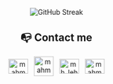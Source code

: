 <!-- <img src="img/Banner.png"/> -->
<p align="center">
<img src="https://streak-stats.demolab.com?user=mhlehri&theme=shadow-blue&hide_border=true&border_radius=8" alt="GitHub Streak" />
<h2 align='center'>📭 Contact me</h2>
<p align='center'>
<a href="https://linkedin.com/in/mahmud-hassan-lehri" target="blank"><img align="center" src="https://raw.githubusercontent.com/rahuldkjain/github-profile-readme-generator/master/src/images/icons/Social/linked-in-alt.svg" alt="mahmud-hassan-lehri" height="30" width="40" /></a>
&nbsp;
  <a href="mailto:lehrimirza101@gmail.com" target="blank"><img align="center" src="https://www.freeiconspng.com/uploads/blue-envelope-icon-24.png" alt="mahmudhassanlehri" height="40" width="40" /></a>
&nbsp;
  <a href="https://twitter.com/mh_lehri" target="blank"><img align="center" src="https://raw.githubusercontent.com/rahuldkjain/github-profile-readme-generator/master/src/images/icons/Social/twitter.svg" alt="mh_lehri" height="30" width="40" /></a>
&nbsp;
  <a href="https://fb.com/mahmudhassanlehri" target="blank"><img align="center" src="https://raw.githubusercontent.com/rahuldkjain/github-profile-readme-generator/master/src/images/icons/Social/facebook.svg" alt="mahmudhassanlehri" height="30" width="40" /></a>
</p>


<!--<h2 align='center'>🖥️ Languages and Tools I use</h2>
<p align='center'> 
  <a href="https://skillicons.dev">
    <img src="https://skillicons.dev/icons?i=html,css,tailwind,bootstrap,js,ts,react,next,express,mongodb,firebase" />
  </a>
   </p> -->
</p>
</p>
